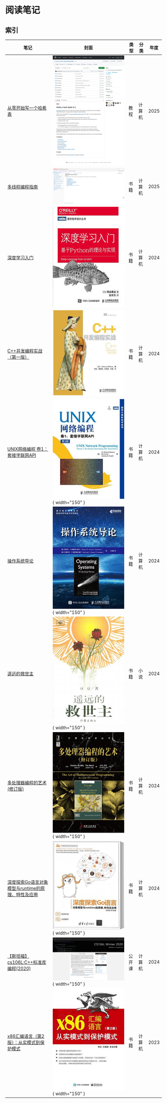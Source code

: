 # 阅读笔记

## 索引

笔记 | 封面 | 类型 | 分类 | 年度
--- | ---  | --- | --- | ---
[从零开始写一个哈希表](./write-a-hash-table/) | ![](./images/write-a-hash-table.jpg) | 教程 | 计算机 | 2025
[多线程编程指南](./multithreaded-programming-guide/) | ![](./images/mpg.png) | 书籍 | 计算机 | 2025
[深度学习入门](./deep-learning-from-scratch/) | ![](./images/s29815955.jpg) | 书籍 | 计算机 | 2024 
[C++并发编程实战（第一版）](./cpp-concurrency-in-action/) | ![](./images/s28077549.jpg) | 书籍 | 计算机 | 2024
[UNIX网络编程 卷1：套接字联网API](./unp-v1/) | ![](./images/s4437258.jpg) { width="150" } | 书籍 | 计算机 | 2024
[操作系统导论](./ostep/) | ![](./images/s32332106.jpg) { width="150" } | 书籍 | 计算机 | 2024
[遥远的救世主](./the-distant-savior/) | ![](./images/c7d563e0e6b911ea8d4b066ed4ba7ee1.png) { width="150" } | 书籍 | 小说 | 2024
[多处理器编程的艺术(修订版)](./the-art-of-multiprocessor-programming/) | ![](./images/s26541796.jpg)  { width="150" } | 书籍 |  计算机 | 2024
[深度探索Go语言对象模型与runtime的原理、特性及应用](./goruntime/) | ![](./images/s34315558.jpg) { width="150" }  | 书籍 |  计算机 | 2024
[【斯坦福】cs106L:C++标准库编程(2020)](./cs106L/) | ![](./images/cs106l_2020.png) { width="150" }  | 公开课 |  计算机 | 2024
[x86汇编语言（第2版）：从实模式到保护模式](./x86-assembly-language/) | ![](./images/s34455979.jpg) { width="150" }  | 书籍 |  计算机 | 2023